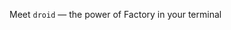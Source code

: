 <!-- Source: https://docs.factory.ai/cli/getting-started/overview -->

Meet `droid` — the power of Factory in your terminal

